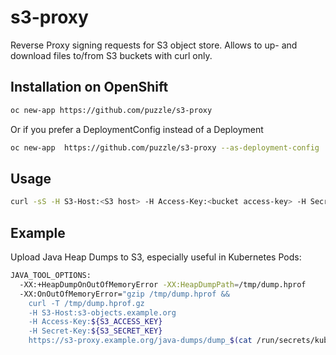 # s3-proxy
Reverse Proxy signing requests for S3 object store. Allows to up- and download files to/from S3 buckets with curl only.

## Installation on OpenShift

```sh
oc new-app https://github.com/puzzle/s3-proxy
```

Or if you prefer a DeploymentConfig instead of a Deployment

```sh
oc new-app  https://github.com/puzzle/s3-proxy --as-deployment-config
```

## Usage

```sh
curl -sS -H S3-Host:<S3 host> -H Access-Key:<bucket access-key> -H Secret-Key:<S3 bucket secret key> https://<s3-proxy host>/<S3 bucket path>
```

## Example

Upload Java Heap Dumps to S3, especially useful in Kubernetes Pods:

```sh
JAVA_TOOL_OPTIONS:
  -XX:+HeapDumpOnOutOfMemoryError -XX:HeapDumpPath=/tmp/dump.hprof
  -XX:OnOutOfMemoryError="gzip /tmp/dump.hprof &&
    curl -T /tmp/dump.hprof.gz
    -H S3-Host:s3-objects.example.org
    -H Access-Key:${S3_ACCESS_KEY}
    -H Secret-Key:${S3_SECRET_KEY}
    https://s3-proxy.example.org/java-dumps/dump_$(cat /run/secrets/kubernetes.io/serviceaccount/namespace)_${HOSTNAME}.hprof.gz"
```           
